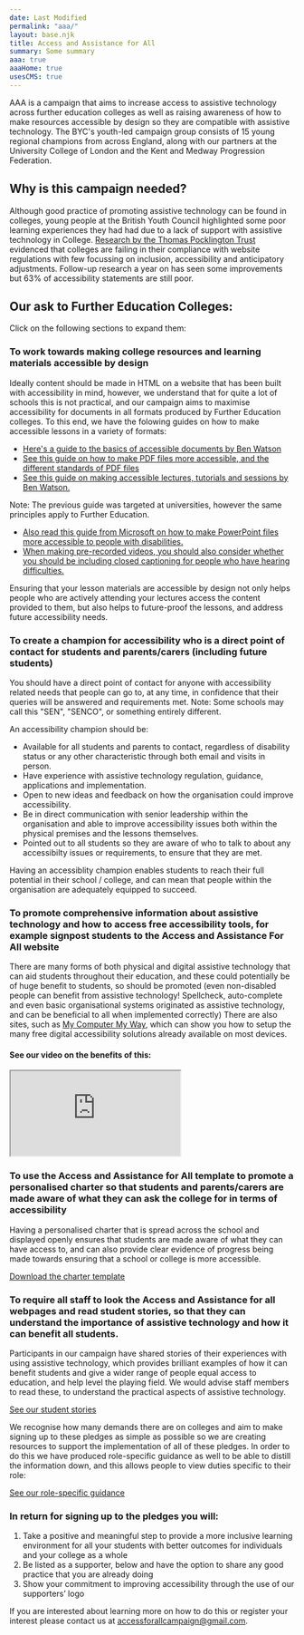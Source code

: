 ```yaml
---
date: Last Modified
permalink: "aaa/"
layout: base.njk
title: Access and Assistance for All
summary: Some summary
aaa: true
aaaHome: true
usesCMS: true
---
```


AAA is a campaign that aims to increase access to assistive technology across further education colleges as well as raising awareness of how to make resources accessible by design so they are compatible with assistive technology. The BYC's youth-led campaign group consists of 15 young regional champions from across England, along with our partners at the University College of London and the Kent and Medway Progression Federation.

## Why is this campaign needed?

Although good practice of promoting assistive technology can be found in colleges, young people at the British Youth Council highlighted some poor learning experiences they had had due to a lack of support with assistive technology in College. [Research by the Thomas Pocklington Trust](https://www.pocklington-trust.org.uk/student-support/professionals/technology-and-accessibility-in-fe-research/) evidenced that colleges are failing in their compliance with website regulations with few focussing on inclusion, accessibility and anticipatory adjustments. Follow-up research a year on has seen some improvements but 63% of accessibility statements are still poor.

## Our ask to Further Education Colleges:

Click on the following sections to expand them:

<h3 class="accordion">To work towards making college resources and learning materials accessible by design</h3>
<div class="accordion__panel">

Ideally content should be made in HTML on a website that has been built with accessibility in mind, however, we understand that for quite a lot of schools this is not practical, and our campaign aims to maximise accessibility for documents in all formats produced by Further Education colleges. To this end, we have the folowing guides on how to make accessible lessons in a variety of formats:
 
* [Here's a guide to the basics of accessible documents by Ben Watson](https://www.makethingsaccessible.com/guides/accessible-document-basics/)
* [See this guide on how to make PDF files more accessible, and the different standards of PDF files](https://www.makethingsaccessible.com/guides/wait-there-s-more-than-one-type-of-pdf-pdf-standards-and-how-they-differ-in-terms-of-accessibility/)
* [See this guide on making accessible lectures, tutorials and sessions by Ben Watson.](https://www.makethingsaccessible.com/guides/accessible-lectures-tutorials-and-sessions/)

Note: The previous guide was targeted at universities, however the same principles apply to Further Education.

* [Also read this guide from Microsoft on how to make PowerPoint files more accessible to people with disabilities.](https://support.microsoft.com/en-us/office/make-your-powerpoint-presentations-accessible-to-people-with-disabilities-6f7772b2-2f33-4bd2-8ca7-dae3b2b3ef25)
* [When making pre-recorded videos, you should also consider whether you should be including closed captioning for people who have hearing difficulties.](https://www.makethingsaccessible.com/guides/captions-and-transcripts-for-use-in-content/)

Ensuring that your lesson materials are accessible by design not only helps people who are actively attending your lectures access the content provided to them, but also helps to future-proof the lessons, and address future accessibility needs.

</div>

<h3 class="accordion">To create a champion for accessibility who is a direct point of contact for students and parents/carers (including future students)</h3>
<div class="accordion__panel">

You should have a direct point of contact for anyone with accessibility related needs that people can go to, at any time, in confidence that their queries will be answered and requirements met. Note: Some schools may call this "SEN", "SENCO", or something entirely different.

An accessibility champion should be:

*   Available for all students and parents to contact, regardless of disability status or any other characteristic through both email and visits in person.
*   Have experience with assistive technology regulation, guidance, applications and implementation.
*   Open to new ideas and feedback on how the organisation could improve accessibility.
*   Be in direct communication with senior leadership within the organisation and able to improve accessibility issues both within the physical premises and the lessons themselves.
*   Pointed out to all students so they are aware of who to talk to about any accessibilty issues or requirements, to ensure that they are met.

Having an accessiblity champion enables students to reach their full potential in their school / college, and can mean that people within the organisation are adequately equipped to succeed.

</div>

<h3 class="accordion">To promote comprehensive information about assistive technology and how to access free accessibility tools, for example signpost students to the Access and Assistance For All website</h3>
<div class="accordion__panel">

There are many forms of both physical and digital assistive technology that can aid students throughout their education, and these could potentially be of huge benefit to students, so should be promoted (even non-disabled people can benefit from assistive technology! Spellcheck, auto-complete and even basic organisational systems originated as assistive technology, and can be beneficial to all when implemented correctly) There are also sites, such as [My Computer My Way](https://mcmw.abilitynet.org.uk/), which can show you how to setup the many free digital accessibility solutions already available on most devices.

#### See our video on the benefits of this:

<iframe src="https://www.youtube.com/embed/31hyupkkyqI" title="AAA campaign video" allow="accelerometer; autoplay; clipboard-write; encrypted-media; gyroscope; picture-in-picture; web-share" allowfullscreen></iframe>

</div>

<h3 class="accordion">To use the Access and Assistance for All template to promote a <b>personalised charter</b> so that students and parents/carers are made aware of what they can ask the college for in terms of accessibility</h3>
<div class="accordion__panel">

Having a personalised charter that is spread across the school and displayed openly ensures that students are made aware of what they can have access to, and can also provide clear evidence of progress being made towards ensuring that a school or college is more accessible.

[Download the charter template](/img/charter.docx)
</div>

<h3 class="accordion">To require all staff to look the Access and Assistance for all webpages and read student stories, so that they can understand the importance of assistive technology and how it can benefit all students.</h3>
<div class="accordion__panel">
  
Participants in our campaign have shared stories of their experiences with using assistive technology, which provides brilliant examples of how it can benefit students and give a wider range of people equal access to education, and help level the playing field. We would advise staff members to read these, to understand the practical aspects of assistive technology.

[See our student stories](/aaa/student-stories/)

</div>

We recognise how many demands there are on colleges and aim to make signing up to these pledges as simple as possible so we are creating resources to support the implementation of all of these pledges. In order to do this we have produced role-specific guidance as well to be able to distill the information down, and this allows people to view duties specific to their role:

[See our role-specific guidance](/aaa/roles/)

### In return for signing up to the pledges you will:

1.  Take a positive and meaningful step to provide a more inclusive learning environment for all your students with better outcomes for individuals and your college as a whole
2.  Be listed as a supporter, below and have the option to share any good practice that you are already doing
3.  Show your commitment to improving accessibility through the use of our supporters’ logo

If you are interested about learning more on how to do this or register your interest please contact us at [accessforallcampaign@gmail.com](mailto:accessforallcampaign@gmail.com).